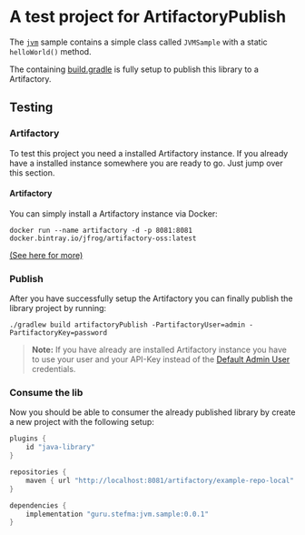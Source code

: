 # A test project for ArtifactoryPublish
The [`jvm`](jvm/) sample contains a simple class called `JVMSample` with a 
static `helloWorld()` method.

The containing [build.gradle](jvm/build.gradle) is fully setup to publish 
this library to a Artifactory.

## Testing
### Artifactory
To test this project you need a installed Artifactory instance.
If you already have a installed instance somewhere you are ready to go. 
Just jump over this section.

#### Artifactory
You can simply install a Artifactory instance via Docker:
```
docker run --name artifactory -d -p 8081:8081 docker.bintray.io/jfrog/artifactory-oss:latest
```
[(See here for more)](https://www.jfrog.com/confluence/display/RTF/Installing+with+Docker)

### Publish
After you have successfully setup the Artifactory you can finally publish
the library project by running:
```
./gradlew build artifactoryPublish -PartifactoryUser=admin -PartifactoryKey=password
```

> **Note:** If you have already are installed Artifactory instance you have to use your user and your API-Key instead 
of the [Default Admin User](https://www.jfrog.com/confluence/display/RTF/Installing+Artifactory#InstallingArtifactory-DefaultAdminUser) credentials.

### Consume the lib
Now you should be able to consumer the already published library by create a new project with the following setup:
```groovy
plugins {
    id "java-library"
}

repositories {
    maven { url "http://localhost:8081/artifactory/example-repo-local" }
}

dependencies {
    implementation "guru.stefma:jvm.sample:0.0.1"
}
```